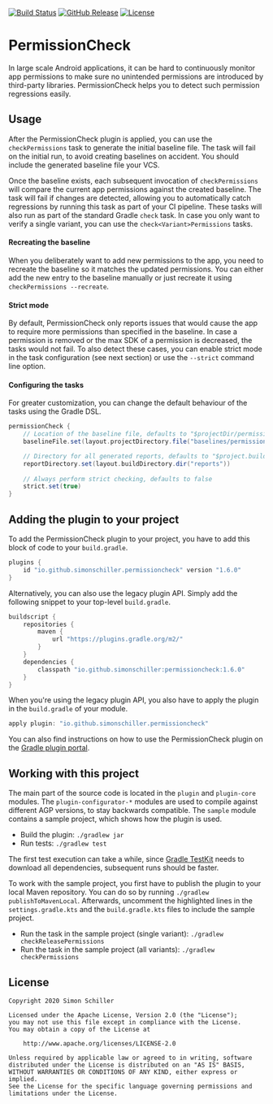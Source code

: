 [![Build Status](https://img.shields.io/github/workflow/status/simonschiller/permissioncheck/CI)](https://github.com/simonschiller/permissioncheck/actions)
[![GitHub Release](https://img.shields.io/github/v/release/simonschiller/permissioncheck)](https://github.com/simonschiller/permissioncheck/releases)
[![License](https://img.shields.io/github/license/simonschiller/permissioncheck)](https://github.com/simonschiller/permissioncheck/blob/main/LICENSE)

# PermissionCheck

In large scale Android applications, it can be hard to continuously monitor app permissions to make sure no unintended permissions are introduced by third-party libraries. PermissionCheck helps you to detect such permission regressions easily. 

## Usage

After the PermissionCheck plugin is applied, you can use the `checkPermissions` task to generate the initial baseline file. The task will fail on the initial run, to avoid creating baselines on accident. You should include the generated baseline file your VCS.

Once the baseline exists, each subsequent invocation of `checkPermissions` will compare the current app permissions against the created baseline. The task will fail if changes are detected, allowing you to automatically catch regressions by running this task as part of your CI pipeline. These tasks will also run as part of the standard Gradle `check` task. In case you only want to verify a single variant, you can use the `check<Variant>Permissions` tasks.

#### Recreating the baseline

When you deliberately want to add new permissions to the app, you need to recreate the baseline so it matches the updated permissions. You can either add the new entry to the baseline manually or just recreate it using `checkPermissions --recreate`.

#### Strict mode

By default, PermissionCheck only reports issues that would cause the app to require more permissions than specified in the baseline. In case a permission is removed or the max SDK of a permission is decreased, the tasks would not fail. To also detect these cases, you can enable strict mode in the task configuration (see next section) or use the `--strict` command line option.

#### Configuring the tasks

For greater customization, you can change the default behaviour of the tasks using the Gradle DSL.

```groovy
permissionCheck {
    // Location of the baseline file, defaults to "$projectDir/permission-baseline.xml"
    baselineFile.set(layout.projectDirectory.file("baselines/permissions.xml"))

    // Directory for all generated reports, defaults to "$project.buildDir/reports/permissioncheck"
    reportDirectory.set(layout.buildDirectory.dir("reports"))
    
    // Always perform strict checking, defaults to false
    strict.set(true)
}
```

## Adding the plugin to your project

To add the PermissionCheck plugin to your project, you have to add this block of code to your `build.gradle`.

```groovy
plugins {
    id "io.github.simonschiller.permissioncheck" version "1.6.0"
}
```

Alternatively, you can also use the legacy plugin API. Simply add the following snippet to your top-level `build.gradle`.

```groovy
buildscript {
    repositories {
        maven {
            url "https://plugins.gradle.org/m2/"
        }
    }
    dependencies {
        classpath "io.github.simonschiller:permissioncheck:1.6.0"
    }
}
```

When you're using the legacy plugin API, you also have to apply the plugin in the `build.gradle` of your module.

```groovy
apply plugin: "io.github.simonschiller.permissioncheck"
```

You can also find instructions on how to use the PermissionCheck plugin on the [Gradle plugin portal](https://plugins.gradle.org/plugin/io.github.simonschiller.permissioncheck).

## Working with this project

The main part of the source code is located in the `plugin` and `plugin-core` modules. The `plugin-configurator-*` modules are used to compile against different AGP versions, to stay backwards compatible. The `sample` module contains a sample project, which shows how the plugin is used.

* Build the plugin: `./gradlew jar`
* Run tests: `./gradlew test`

The first test execution can take a while, since [Gradle TestKit](https://docs.gradle.org/current/userguide/test_kit.html) needs to download all dependencies, subsequent runs should be faster.

To work with the sample project, you first have to publish the plugin to your local Maven repository. You can do so by running `./gradlew publishToMavenLocal`. Afterwards, uncomment the highlighted lines in the `settings.gradle.kts` and the `build.gradle.kts` files to include the sample project.

* Run the task in the sample project (single variant): `./gradlew checkReleasePermissions`
* Run the task in the sample project (all variants): `./gradlew checkPermissions`

## License

```
Copyright 2020 Simon Schiller

Licensed under the Apache License, Version 2.0 (the "License");
you may not use this file except in compliance with the License.
You may obtain a copy of the License at

    http://www.apache.org/licenses/LICENSE-2.0

Unless required by applicable law or agreed to in writing, software
distributed under the License is distributed on an "AS IS" BASIS,
WITHOUT WARRANTIES OR CONDITIONS OF ANY KIND, either express or implied.
See the License for the specific language governing permissions and
limitations under the License.
```

